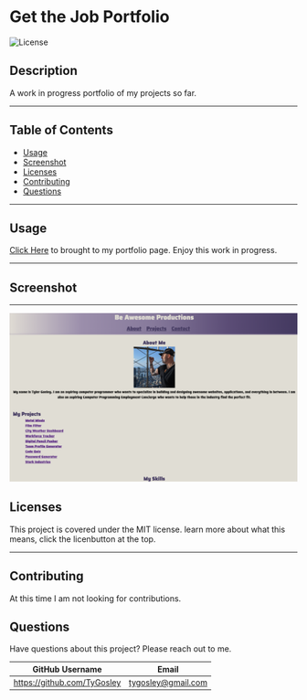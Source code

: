 # Get the Job Portfolio

![License](https://img.shields.io/badge/license-MIT-blue)

## Description

A work in progress portfolio of my projects so far.

---

## Table of Contents

- [Usage](#usage)
- [Screenshot](#screenshot)
- [Licenses](#licenses)
- [Contributing](#contributing)
- [Questions](#questions)

---

## Usage

[Click Here](http://127.0.0.1:5500/index.html) to brought to my portfolio page.  Enjoy this work in progress.

---

## Screenshot

---

!["Screenshot of Portfolio"](./assets/images/get-the-job-profile-ss.png)

## Licenses

This project is covered under the MIT license. learn more about what this means, click the licenbutton at the top.

---

## Contributing

At this time I am not looking for contributions.

## Questions

Have questions about this project? Please reach out to me.

| GitHub Username             | Email              |
| --------------------------- | ------------------ |
| https://github.com/TyGosley | tygosley@gmail.com |
